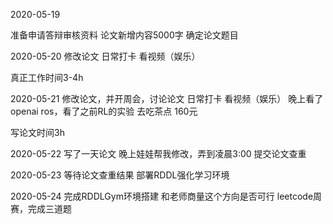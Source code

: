 2020-05-19

准备申请答辩审核资料
论文新增内容5000字
确定论文题目

2020-05-20
修改论文
日常打卡
看视频（娱乐）

真正工作时间3-4h

2020-05-21
修改论文，并开周会，讨论论文
日常打卡
看视频（娱乐）
晚上看了openai ros，看了之前RL的实验
去吃茶点 160元

写论文时间3h

2020-05-22
写了一天论文
晚上娃娃帮我修改，弄到凌晨3:00
提交论文查重

2020-05-23
等待论文查重结果
部署RDDL强化学习环境

2020-05-24
完成RDDLGym环境搭建
和老师商量这个方向是否可行
leetcode周赛，完成三道题


